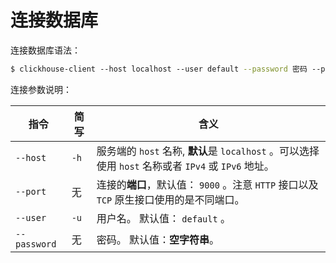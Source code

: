 # 连接数据库

连接数据库语法：

```bash
$ clickhouse-client --host localhost --user default --password 密码 --port 9000
```

连接参数说明：

|指令|简写|含义|
|-----|-----|-----|
| `--host` | `-h` |服务端的 `host` 名称, **默认**是 `localhost` 。可以选择使用 `host` 名称或者 `IPv4` 或 `IPv6` 地址。|
| `--port` | 无| 连接的**端口**，默认值： `9000` 。注意 `HTTP` 接口以及 `TCP` 原生接口使用的是不同端口。|
| `--user` | `-u` | 用户名。 默认值： `default` 。|
| `--password` |无 | 密码。 默认值：**空字符串**。|
